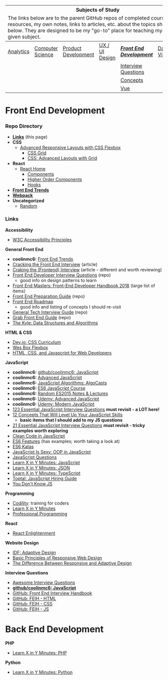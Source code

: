 <table>
	<thead>
		<tr>
			<th colspan="6" style="text-align: center;"><strong>Subjects of Study</strong></th>
		</tr>
		<tr>
			<td colspan="6">The links below are to the parent GitHub repos of completed courses, resources, my own notes, links to articles, etc. about the topics shown below. They are designed to be my "go-to" place for teaching myself the given subject.</td>
		</tr>
	</thead>
	<tbody>
		<tr>
			<td><a href="https://github.com/coolinmc6/analytics">Analytics</a></td>
			<td><a href="https://github.com/coolinmc6/CS-concepts">Computer Science</a></td>
			<td><a href="https://github.com/coolinmc6/design-ux-ui#product-design--development">Product Development</a></td>
			<td><a href="https://github.com/coolinmc6/design-ux-ui">UX / UI Design</a></td>
			<td><strong><em><a href="https://github.com/coolinmc6/front-end-dev">Front End Development</a></em></strong></td>
			<td><a href="https://github.com/coolinmc6/front-end-dev/blob/master/data-visualization.md">Data Visualization</a></td>
		</tr>
		<tr>
			<td></td>
			<td></td>
			<td></td>
			<td></td>
			<td><a href="https://github.com/coolinmc6/front-end-dev/blob/master/questions-javascript.md">Interview Questions</a></td>
			<td></td>
		</tr>
		<tr>
			<td></td>
			<td></td>
			<td></td>
			<td></td>
			<td><a href="https://github.com/coolinmc6/front-end-dev/blob/master/javascript/">Concepts</a></td>
			<td></td>
		</tr>
		<tr>
			<td></td>
			<td></td>
			<td></td>
			<td></td>
			<td><a href="https://github.com/coolinmc6/front-end-dev/tree/master/vue">Vue</a></td>
			<td></td>
		</tr>
	</tbody>
</table>

<a name="top"></a>

# Front End Development

### Repo Directory

- **[Links](#links)** (this page)
- **CSS**
  - [Advanced Responsive Layouts with CSS Flexbox](https://github.com/coolinmc6/front-end-dev/tree/master/css/css-flexbox-course1)
	- [CSS Grid](https://github.com/coolinmc6/front-end-dev/blob/master/css/CSS-grid.md)
	- [CSS: Advanced Layouts with Grid](https://github.com/coolinmc6/front-end-dev/tree/master/css/CSS-advanced-layouts-with-grid)
- **React**
  - [React Home](https://github.com/coolinmc6/front-end-dev/tree/master/react)
	- [Components](https://github.com/coolinmc6/front-end-dev/blob/master/react/components.md)
	- [Higher Order Components](https://github.com/coolinmc6/front-end-dev/blob/master/react/hoc.md)
	- [Hooks](https://github.com/coolinmc6/front-end-dev/blob/master/react/hooks.md)
- **[Front End Trends](https://github.com/coolinmc6/front-end-dev/blob/master/front-end-trends.md)**
- **[Webpack](https://github.com/coolinmc6/front-end-dev/blob/master/webpack.md)**
- **Uncategorized**
  - [Random](https://github.com/coolinmc6/front-end-dev/blob/master/random.md)


### Links

**Accessibility**

- [W3C Accessibility Principles](https://www.w3.org/WAI/fundamentals/accessibility-principles/)

**General Front End**

- **coolinmc6:** [Front End Trends](https://github.com/coolinmc6/front-end-dev/blob/master/front-end-trends.md)
- [Cracking the Front End Interview](https://medium.freecodecamp.org/cracking-the-front-end-interview-9a34cd46237) (article)
- [Craking the (Frontend) Interview](https://blog.usejournal.com/cracking-the-frontend-coding-interview-ec7d5b1e6755) (article - different and worth reviewing)
- [Front End Developer Interview Questions](https://github.com/h5bp/Front-end-Developer-Interview-Questions) (repo)
  - good info on design patterns to learn
- [Front End Masters: Front-End Developer Handbook 2018](https://frontendmasters.com/books/front-end-handbook/2018/) (large list of items)
- [Front End Preparation Guide](https://github.com/Jobeir/front-end-interview-preparation-guide) (repo)
- [Front End Roadmap](https://github.com/kamranahmedse/developer-roadmap)
	- good info and listing of concepts I should re-visit
- [General Tech Interview Guide](https://github.com/yangshun/tech-interview-handbook) (repo)
- [Grab Front End Guide](https://github.com/grab/front-end-guide) (repo)
- [The Kyle: Data Structures and Algorithms](https://github.com/jamiebuilds/itsy-bitsy-data-structures)

**HTML & CSS**

- [Dev.io: CSS Curriculum](https://dev.to/imm9o/i-built-my-own-css-curriculum-to-master-it-2ec2)
- [Wes Box Flexbox](https://github.com/coolinmc6/wesbos-flexbox)
- [HTML, CSS, and Javascript for Web Developers](https://github.com/coolinmc6/JHU-HTML-CSS-Intro-Course)

**JavaScript**

- **coolinmc6:** [github/coolinmc6: JavaScript](https://github.com/coolinmc6/front-end-dev/blob/master/questions-javascript.md)
- **coolinmc6:** [Advanced JavaScript](https://github.com/coolinmc6/advanced_javascript)
- **coolinmc6:** [JavaScript Algorithms: AlgoCasts](https://github.com/coolinmc6/AlgoCasts)
- **coolinmc6:** [ES6 JavaScript Course](https://github.com/coolinmc6/ES6-javascript)
- **coolinmc6:** [Random ES2015 Notes & Lectures](https://github.com/coolinmc6/es2015)
- **coolinmc6:** [Udemy: Advanced JavaScript](https://github.com/coolinmc6/advanced_javascript)
- **coolinmc6:** [Udemy: Modern JavaScript](https://github.com/coolinmc6/modern-javascript)
- [123 Essential JavaScript Interview Questions](https://github.com/ganqqwerty/123-Essential-JavaScript-Interview-Questions) **must revisit - a LOT here!**
- [12 Concepts That Will Level Up Your JavaScript Skills](https://hackernoon.com/12-javascript-concepts-that-will-level-up-your-development-skills-b37d16ad7104)
	+ **basic items that I should add to my JS questions**
- [21 Essential JavaScript Interview Questions](https://www.codementor.io/nihantanu/21-essential-javascript-tech-interview-practice-questions-answers-du107p62z) **must revisit - tricky examples worth exploring**
- [Clean Code in JavaScript](https://github.com/ryanmcdermott/clean-code-javascript)
- [ES6 Features](https://babeljs.io/docs/en/learn/) (has examples; worth taking a look at)
- [ES6 Katas](http://es6katas.org/)
- [JavaScript Is Sexy: OOP in JavaScript](http://javascriptissexy.com/oop-in-javascript-what-you-need-to-know/)
- [JavaScript Questions](https://github.com/yangshun/front-end-interview-handbook/blob/master/questions/javascript-questions.md)
- [Learn X in Y Minutes: JavaScript](https://learnxinyminutes.com/docs/javascript/)
- [Learn X in Y Minutes: JSON](https://learnxinyminutes.com/docs/json/)
- [Learn X in Y Minutes: TypeScript](https://learnxinyminutes.com/docs/typescript/)
- [Toptal: JavaScript Hiring Guide](https://www.toptal.com/javascript#hiring-guide)
- [You Don't Know JS](https://github.com/getify/You-Dont-Know-JS)

**Programming**

- [Codility](https://app.codility.com/programmers/): training for coders
- [Learn X in Y Minutes](https://learnxinyminutes.com/)
- [Professional Programming](https://github.com/charlax/professional-programming)

**React**

- [React Enlightenment](https://www.reactenlightenment.com/)

**Website Design**

- [IDF: Adaptive Design](https://www.interaction-design.org/literature/topics/adaptive-design)
- [Basic Principles of Responsive Web Design](http://blog.froont.com/9-basic-principles-of-responsive-web-design/)
- [The Difference Between Responsive and Adaptive Design](https://css-tricks.com/the-difference-between-responsive-and-adaptive-design/)

**Interview Questions**

- [Awesome Interview Questions](https://github.com/MaximAbramchuck/awesome-interview-questions)
- **[github/coolinmc6: JavaScript](https://github.com/coolinmc6/front-end-dev/blob/master/questions-javascript.md)**
- [GitHub: Front End Interview Handbook](https://github.com/yangshun/front-end-interview-handbook)
- [GitHub: FEIH - HTML](https://github.com/yangshun/front-end-interview-handbook/blob/master/questions/html-questions.md)
- [GitHub: FEIH - CSS](https://github.com/yangshun/front-end-interview-handbook/blob/master/questions/css-questions.md)
- [GitHub: FEIH - JS](https://github.com/yangshun/front-end-interview-handbook/blob/master/questions/javascript-questions.md)


# Back End Development


**PHP**

- [Learn X in Y Minutes: PHP](https://learnxinyminutes.com/docs/php/)


**Python**

- [Learn X in Y Minutes: Python](https://learnxinyminutes.com/docs/python3/)